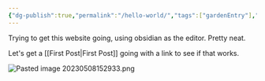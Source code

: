 ```yaml
---
{"dg-publish":true,"permalink":"/hello-world/","tags":["gardenEntry"],"noteIcon":""}
---
```


Trying to get this website going, using obsidian as the editor. Pretty neat.

Let's get a [[First Post\|First Post]] going with a link to see if that works.

![Pasted image 20230508152933.png](/img/user/Pasted%20image%2020230508152933.png)